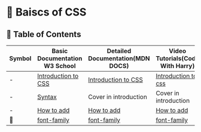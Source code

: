 # 🎨 Baiscs of CSS

## 🎯 Table of Contents

|Symbol|Basic Documentation W3 School|Detailed Documentation(MDN DOCS)|Video Tutorials(Code With Harry)|
|------|-------------------|--------------------|-------------------------------------|
|-|[Introduction to CSS](https://www.w3schools.com/css/css_intro.asp)|[Introduction to CSS](https://developer.mozilla.org/en-US/docs/Learn/CSS/First_steps/What_is_CSS)|[Introduction to css](https://youtu.be/1dkfuga2_Ps?si=91eQ4fPtAmyMrzZj)|
|-|[Syntax](https://www.w3schools.com/css/css_syntax.asp)|Cover in introduction|Cover in introduction|
|-|[How to add](https://www.w3schools.com/css/css_howto.asp)|[How to add](https://developer.mozilla.org/en-US/docs/Learn/CSS/First_steps/Getting_started)|[How to add](https://www.youtube.com/watch?v=-XwZpYIyCEA&list=PLu0W_9lII9agq5TrH9XLIKQvv0iaF2X3w&index=15&ab_channel=CodeWithHarry)|
|🔑|[font-family](https://www.w3schools.com/css/css_font.asp)|[font-family](https://developer.mozilla.org/en-US/docs/Learn/CSS/Styling_text)|[font-family](https://youtu.be/aFicd4-YTfo?si=0hk9BxA3wa1qWbXO)|

